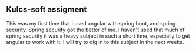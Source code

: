 ## Kulcs-soft assigment

This was my first time that i used angular with spring boot, and spring security. Spring security got the better of me.
I haven't used that much of spring security it was a heavy subject in such a short time, especially to get angular to work with it.
I will try to dig in to this subject in the next weeks.

